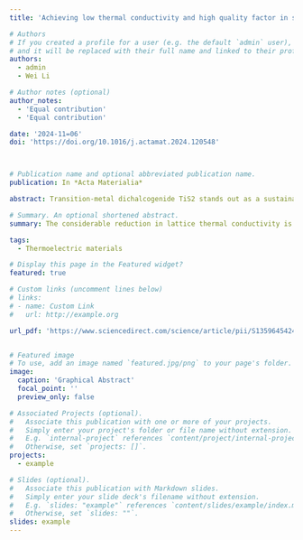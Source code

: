 ```yaml
---
title: 'Achieving low thermal conductivity and high quality factor in sextuple-doped TiS2'

# Authors
# If you created a profile for a user (e.g. the default `admin` user), write the username (folder name) here
# and it will be replaced with their full name and linked to their profile.
authors:
  - admin
  - Wei Li

# Author notes (optional)
author_notes:
  - 'Equal contribution'
  - 'Equal contribution'

date: '2024-11=06'
doi: 'https://doi.org/10.1016/j.actamat.2024.120548'



# Publication name and optional abbreviated publication name.
publication: In *Acta Materialia*

abstract: Transition-metal dichalcogenide TiS2 stands out as a sustainable candidate for room- and medium-temperature thermoelectric materials due to its affordability, non-toxicity, eco-friendly nature and use of non-critical elements. However, its light element compositional nature results in a large thermal conductivity, which is the main limitation of the thermoelectric performance of TiS2. Here, we report a multi-element doping strategy by incorporating equivalent (Se, Zr) elements and introducing higher-valence (Nb, Ta) and lower-valence (Y, La) elements in pairs to minimize its lattice thermal conductivity, klat. The findings indicate a nearly 50% decrease in klatacross the entire temperature range, attributed to the presence of strong point-defect scattering after multi-element doping. Additionally, we observed a reduced dependency of klat on temperature in multi-element doped TiS2, as point defects can effectively scatter phonons at room temperature. As a result, the multi-element doped TiS2 attained its highest ZT value of approximately 0.4 at 625 K. Incorporating higher-valence and lower-valence elements in pairs proves to be an effective method for decreasing lattice thermal conductivity without compromising too much of its large Seebeck coefficient.

# Summary. An optional shortened abstract.
summary: The considerable reduction in lattice thermal conductivity is attributed to the significantly strengthened point-defect scattering, a consequence of sextuple-doping. However, despite the reduction achieved through multi-element doping, the lowest lattice thermal conductivity observed in multi-element doped TiS2 remains relatively high when compared to that of intercalated TiS2 with substantial sulfur deficiency. The highest thermoelectric figure of merit, ZT, achieved in our multi-element doped TiS2 is around 0.4 at 625 K, a value that falls within the range observed in many intercalated and doped TiS2 materials. This implies that further endeavors on the multi-element doping approach are necessary to ultimately achieve improvements in the ZT.

tags:
  - Thermoelectric materials

# Display this page in the Featured widget?
featured: true

# Custom links (uncomment lines below)
# links:
# - name: Custom Link
#   url: http://example.org

url_pdf: 'https://www.sciencedirect.com/science/article/pii/S1359645424008966'


# Featured image
# To use, add an image named `featured.jpg/png` to your page's folder.
image:
  caption: 'Graphical Abstract'
  focal_point: ''
  preview_only: false

# Associated Projects (optional).
#   Associate this publication with one or more of your projects.
#   Simply enter your project's folder or file name without extension.
#   E.g. `internal-project` references `content/project/internal-project/index.md`.
#   Otherwise, set `projects: []`.
projects:
  - example

# Slides (optional).
#   Associate this publication with Markdown slides.
#   Simply enter your slide deck's filename without extension.
#   E.g. `slides: "example"` references `content/slides/example/index.md`.
#   Otherwise, set `slides: ""`.
slides: example
---
```

